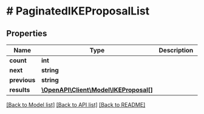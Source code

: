 # # PaginatedIKEProposalList

## Properties

Name | Type | Description | Notes
------------ | ------------- | ------------- | -------------
**count** | **int** |  |
**next** | **string** |  | [optional]
**previous** | **string** |  | [optional]
**results** | [**\OpenAPI\Client\Model\IKEProposal[]**](IKEProposal.md) |  |

[[Back to Model list]](../../README.md#models) [[Back to API list]](../../README.md#endpoints) [[Back to README]](../../README.md)
